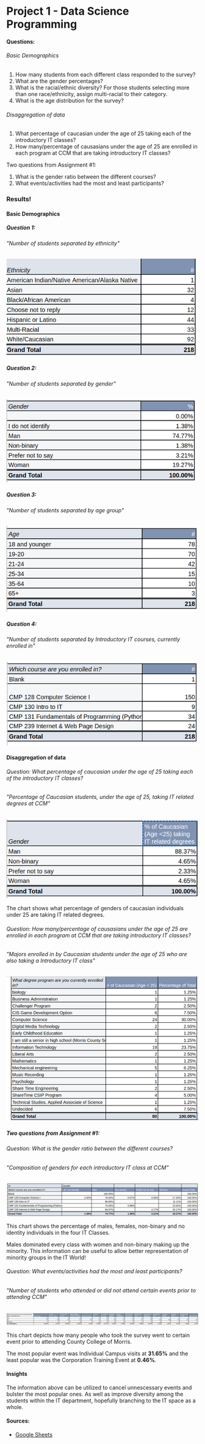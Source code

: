 # Project 1 - Data Science Programming

#### Questions:

###### Basic Demographics

1. How many students from each different class responded to the survey?
2. What are the gender percentages?
3. What is the racial/ethnic diversity? For those students selecting more than one race/ethnicity, assign multi-racial to their category.
4. What is the age distribution for the survey?

###### Disaggregation of data

1. What percentage of caucasian under the age of 25 taking each of the introductory IT classes?
2. How many/percentage of causasians under the age of 25 are enrolled in each program at CCM that are taking introductory IT classes?

Two questions from Assignment #1:

1. What is the gender ratio between the different courses?
2. What events/activities had the most and least participants?

### Results!

#### Basic Demographics

##### Question 1:

###### "Number of students separated by ethnicity"

![](assets/project1-demo1.png)

##### Question 2:

###### "Number of students separated by gender"

![](assets/project1-demo2.png)

##### Question 3:

###### "Number of students separated by age group"

![](assets/project1-demo3.png)

##### Question 4:

###### "Number of students separated by Introductory IT courses, currently enrolled in"

![](assets/project1-demo4.png)

#### Disaggregation of data

###### Question: What percentage of caucasian under the age of 25 taking each of the introductory IT classes?

###### "Percentage of Caucasian students, under the age of 25, taking IT related degrees at CCM"

![](assets/project1-dis1.png)

The chart shows what percentage of genders of caucasian individuals under 25 are taking IT related degrees.

###### Question: How many/percentage of causasians under the age of 25 are enrolled in each program at CCM that are taking introductory IT classes?

###### "Majors enrolled in by Caucasian students under the age of 25 who are also taking a Introductory IT class"

![](assets/project1-dis2.png)

##### Two questions from Assignment #1:

###### Question: What is the gender ratio between the different courses?

###### "Composition of genders for each introductory IT class at CCM"

![](assets/project1-dis3.png)

This chart shows the percentage of males, females, non-binary and no identity individuals in the four IT Classes.

Males dominated every class with women and non-binary making up the minority. This information can be useful to allow better representation of minority groups in the IT World!

###### Question: What events/activities had the most and least participants?

###### "Number of students who attended or did not attend certain events prior to attending CCM"

![](assets/project1-dis4.png)

This chart depicts how many people who took the survey went to certain event prior to attending County College of Morris.

The most popular event was Individual Campus visits at **31.65%** and the least popular was the Corporation Training Event at **0.46%**.

#### Insights

The information above can be utilized to cancel unnescessary events and bulster the most popular ones. As well as improve diversity among the students within the IT department, hopefully branching to the IT space as a whole.

#### Sources:

* [Google Sheets](https://docs.google.com/spreadsheets/d/14SDbvSAjEUroPHEJDJbzoeSkspnBRT1Fu-Kxg_1xOKc/edit#gid=1281285375)
